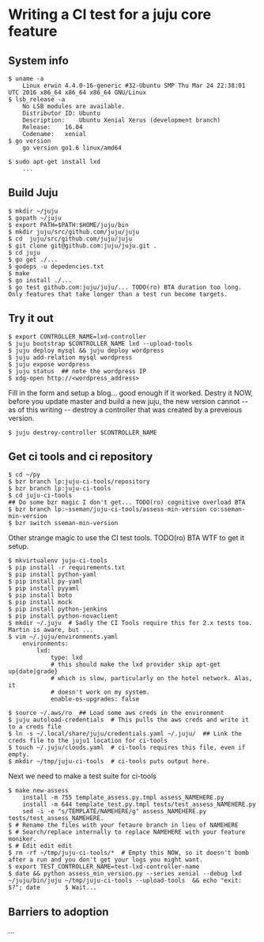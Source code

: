# Writing a CI test for a juju core feature

## System info

	$ uname -a
		Linux erwin 4.4.0-16-generic #32-Ubuntu SMP Thu Mar 24 22:38:01 UTC 2016 x86_64 x86_64 x86_64 GNU/Linux
	$ lsb_release -a
		No LSB modules are available.
		Distributor ID:	Ubuntu
		Description:	Ubuntu Xenial Xerus (development branch)
		Release:	16.04
		Codename:	xenial 
	$ go version
	    go version go1.6 linux/amd64 

	$ sudo apt-get install lxd
		...

## Build Juju

	$ mkdir ~/juju
	$ gopath ~/juju
	$ export PATH=$PATH:$HOME/juju/bin
	$ mkdir juju/src/github.com/juju/juju
	$ cd  juju/src/github.com/juju/juju
	$ git clone git@github.com:juju/juju.git .
	$ cd juju
	$ go get ./...
	$ godeps -u depedencies.txt
	$ make
	$ go install ./...
	$ go test github.com:juju/juju/... TODO(ro) BTA duration too long. Only features that take longer than a test run become targets.


## Try it out

	$ export CONTROLLER_NAME=lxd-controller
	$ juju bootstrap $CONTROLLER_NAME lxd --upload-tools
	$ juju deploy mysql && juju deploy wordpress
	$ juju add-relation mysql wordpress
	$ juju expose wordpress
	$ juju status  ## note the wordpress IP
	$ xdg-open http://<wordpress_address>

Fill in the form and setup a blog... good enough if it worked. Destry it NOW,
before you update master and build a new juju, the new version cannot -- as of
this writing -- destroy a controller that was created by a preveious version. 

	$ juju destroy-controller $CONTROLLER_NAME


## Get ci tools and ci repository 

	$ cd ~/py
	$ bzr branch lp:juju-ci-tools/repository
	$ bzr branch lp:juju-ci-tools 
	$ cd juju-ci-tools
	## Do some bzr magic I don't get... TODO(ro) cognitive overload BTA
	$ bzr branch lp:~sseman/juju-ci-tools/assess-min-version co:sseman-min-version 
	$ bzr switch sseman-min-version 

Other strange magic to use the CI test tools. TODO(ro) BTA WTF to get it setup.

	$ mkvirtualenv juju-ci-tools
	$ pip install -r requirements.txt
	$ pip install python-yaml
	$ pip install py-yaml
	$ pip install pyyaml
	$ pip install boto
	$ pip install mock
	$ pip install python-jenkins
	$ pip install python-novaclient 
	$ mkdir ~/.juju  # Sadly the CI Tools require this for 2.x tests too. Martin is aware, but ...
	$ vim ~/.juju/environments.yaml  
		environments:
			lxd:
				type: lxd
				# this should make the lxd provider skip apt-get up{date|grade}
				# which is slow, particularly on the hotel network. Alas, it
				# doesn't work on my system.
				enable-os-upgrades: false 

	$ source ~/.aws/ro  ## Load some aws creds in the environment
	$ juju autoload-credentials  # This pulls the aws creds and write it to a creds file
	$ ln -s ~/.local/share/juju/credentials.yaml ~/.juju/  ## Link the creds file to the juju1 location for ci-tools
	$ touch ~/.juju/clouds.yaml  # ci-tools requires this file, even if empty.
	$ mkdir ~/tmp/juju-ci-tools  # ci-tools puts output here.

Next we need to make a test suite for ci-tools 

	$ make new-assess
		install -m 755 template_assess.py.tmpl assess_NAMEHERE.py
		install -m 644 template_test.py.tmpl tests/test_assess_NAMEHERE.py
		sed -i -e "s/TEMPLATE/NAMEHERE/g" assess_NAMEHERE.py tests/test_assess_NAMEHERE.
	$ # Rename the files with your fetaure branch in lieu of NAMEHERE
	$ # Search/replace internally to replace NAMEHERE with your feature moniker. 
	$ # Edit edit edit
	$ rm -rf ~/tmp/juju-ci-tools/*  # Empty this NOW, so it doesn't bomb after a run and you don't get your logs you might want.
	$ export TEST_CONTROLLER_NAME=test-lxd-controller-name
	$ date && python assess_min_version.py --series xenial --debug lxd ~/juju/bin/juju ~/tmp/juju-ci-tools --upload-tools  && echo "exit: $?"; date 	  $ Wait...



## Barriers to adoption

...
